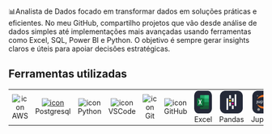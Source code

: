 📊Analista de Dados focado em transformar dados em soluções práticas e eficientes. No meu GitHub, compartilho projetos que vão desde análise de dados simples até implementações mais avançadas usando ferramentas como Excel, SQL, Power BI e Python. O objetivo é sempre gerar insights claros e úteis para apoiar decisões estratégicas.


## Ferramentas utilizadas
<table>
  <tr>
    <td align="center" width="96">
      <img src="https://skillicons.dev/icons?i=aws" alt="icon" width="45" height="45" />
      <br>AWS
    </td>
    <td align="center" width="96">
      <a href="#macropower-tech">
        <img src="https://skillicons.dev/icons?i=postgresql" alt="icon" width="45" height="45" />
      </a>
      <br>Postgresql
    </td>
    <td align="center" width="96">
      <img src="https://skillicons.dev/icons?i=py" alt="icon" width="45" height="45" />
      <br>Python
    </td>
    <td align="center" width="96">
      <img src="https://skillicons.dev/icons?i=vscode" alt="icon" width="45" height="45" />
      <br>VSCode
    </td>
    <td align="center" width="96">
      <img src="https://skillicons.dev/icons?i=git" alt="icon" width="45" height="45" />
      <br>Git
    </td>
    <td align="center" width="96">
      <img src="https://skillicons.dev/icons?i=github" alt="icon" width="45" height="45" />
      <br>GitHub
    </td>
    <td align="center" width="96">
      <img src="https://raw.githubusercontent.com/LelouchFR/skill-icons/9f5d7e4f9f05149fb51ff48f8f64fef30f6f58a1/assets/excel-auto.svg" alt="icon" width="45" height="45" />
      <br>Excel
    </td>
    <td align="center" width="96">
      <img src="https://raw.githubusercontent.com/LelouchFR/skill-icons/9f5d7e4f9f05149fb51ff48f8f64fef30f6f58a1/assets/pandas-auto.svg" alt="icon" width="45" height="45" />
      <br>Pandas
    </td>
    <td align="center" width="96">
      <img src="https://raw.githubusercontent.com/LelouchFR/skill-icons/9f5d7e4f9f05149fb51ff48f8f64fef30f6f58a1/assets/jupyter-auto.svg" alt="icon" width="45" height="45" />
      <br>Jupyter
    </td>
  </tr>
</table>
